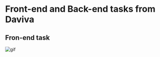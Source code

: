 # Front-end and Back-end tasks from Daviva

## Fron-end task
![gif](https://user-images.githubusercontent.com/36452611/73261600-18e93e80-41d5-11ea-9b50-0b5e2a9b4e61.gif)
